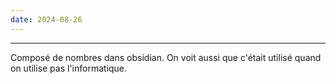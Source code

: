 ```yaml
---
date: 2024-08-26
---
```


___
Composé de nombres dans obsidian. On voit aussi que c'était utilisé quand on utilise pas l'informatique.
